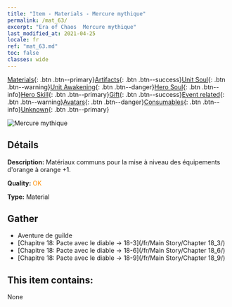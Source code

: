 ```yaml
---
title: "Item - Materials - Mercure mythique"
permalink: /mat_63/
excerpt: "Era of Chaos  Mercure mythique"
last_modified_at: 2021-04-25
locale: fr
ref: "mat_63.md"
toc: false
classes: wide
---
```

 [Materials](/ItemsFR/){: .btn .btn--primary}[Artifacts](/ItemsFR/Artifacts/){: .btn .btn--success}[Unit Soul](/ItemsFR/UnitSoul/){: .btn .btn--warning}[Unit Awakening](/ItemsFR/UnitAwakening/){: .btn .btn--danger}[Hero Soul](/ItemsFR/HeroSoul/){: .btn .btn--info}[Hero Skill](/ItemsFR/HeroSkill/){: .btn .btn--primary}[Gift](/ItemsFR/Gift/){: .btn .btn--success}[Event related](/ItemsFR/Events/){: .btn .btn--warning}[Avatars](/ItemsFR/Avatars/){: .btn .btn--danger}[Consumables](/ItemsFR/Consumables/){: .btn .btn--info}[Unknown](/ItemsFR/Unknown/){: .btn .btn--primary}

 ![Mercure mythique](/images/t/i_cailiao_shuiyin3.png)

## Détails
 **Description:** Matériaux communs pour la mise à niveau des équipements d'orange à orange +1.

 **Quality:** <span style="color: #FF8C00">OK</span>

 **Type:** Material

## Gather

*    Aventure de guilde 
*    [Chapitre 18: Pacte avec le diable -> 18-3](/fr/Main Story/Chapter 18_3/) 
*    [Chapitre 18: Pacte avec le diable -> 18-6](/fr/Main Story/Chapter 18_6/) 
*    [Chapitre 18: Pacte avec le diable -> 18-9](/fr/Main Story/Chapter 18_9/) 

## This item contains:

  None

